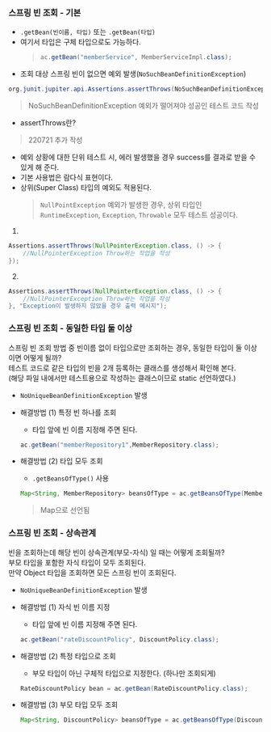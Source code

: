 ### 스프링 빈 조회 - 기본

- `.getBean(빈이름, 타입)` 또는 `.getBean(타입)`
- 여기서 타입은 구체 타입으로도 가능하다.
  > ```java
  > ac.getBean("memberService", MemberServiceImpl.class);
  > ```
- 조회 대상 스프링 빈이 없으면 예외 발생(`NoSuchBeanDefinitionException`)

```java
org.junit.jupiter.api.Assertions.assertThrows(NoSuchBeanDefinitionException.class, () -> ac.getBean("xxxx", MemberService.class));
```
> NoSuchBeanDefinitionException 예외가 떨어져야 성공인 테스트 코드 작성
- assertThrows란?

> 220721 추가 작성

- 예외 상황에 대한 단위 테스트 시, 에러 발생했을 경우 success를 결과로 받을 수 있게 해 준다.
- 기본 사용법은 람다식 표현이다.
- 상위(Super Class) 타입의 예외도 적용된다.
  >  `NullPointException` 예외가 발생한 경우, 상위 타입인 `RuntimeException`, `Exception`, `Throwable` 모두 테스트 성공이다.
1.
```java
Assertions.assertThrows(NullPointerException.class, () -> {
	//NullPointerException Throw하는 작업을 작성
});
```
2. 
```java
Assertions.assertThrows(NullPointerException.class, () -> {
	//NullPointerException Throw하는 작업을 작성
}, "Exception이 발생하지 않았을 경우 출력 메시지");
```


### 스프링 빈 조회 - 동일한 타입 둘 이상
스프링 빈 조회 방법 중 빈이름 없이 타입으로만 조회하는 경우, 동일한 타입이 둘 이상이면 어떻게 될까?
<br>테스트 코드로 같은 타입의 빈을 2개 등록하는 클래스를 생성해서 확인해 본다. 
<br>(해당 파일 내에서만 테스트용으로 작성하는 클래스이므로 static 선언하였다.)

- `NoUniqueBeanDefinitionException` 발생

- 해결방법 (1) 특정 빈 하나를 조회
  - 타입 앞에 빈 이름 지정해 주면 된다.
  ```java
  ac.getBean("memberRepository1",MemberRepository.class);
  ```

- 해결방법 (2) 타입 모두 조회
  - `.getBeansOfType()` 사용
  ```java
  Map<String, MemberRepository> beansOfType = ac.getBeansOfType(MemberRepository.class);
  ```
  > Map으로 선언됨


### 스프링 빈 조회 - 상속관계
빈을 조회하는데 해당 빈이 상속관계(부모-자식) 일 때는 어떻게 조회될까?
<br>부모 타입을 포함한 자식 타입이 모두 조회된다.
<br>만약 Object 타입을 조회하면 모든 스프링 빈이 조회된다.

- `NoUniqueBeanDefinitionException` 발생
- 해결방법 (1) 자식 빈 이름 지정
  - 타입 앞에 빈 이름 지정해 주면 된다.
  ```java
  ac.getBean("rateDiscountPolicy", DiscountPolicy.class);
  ```

- 해결방법 (2) 특정 타입으로 조회
  - 부모 타입이 아닌 구체적 타입으로 지정한다. (하나만 조회되게)
  ```java
  RateDiscountPolicy bean = ac.getBean(RateDiscountPolicy.class);
  ```
- 해결방법 (3) 부모 타입 모두 조회
  ```java
  Map<String, DiscountPolicy> beansOfType = ac.getBeansOfType(DiscountPolicy.class);
  ```
